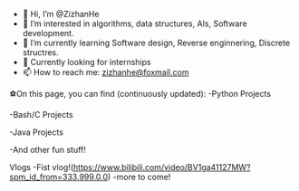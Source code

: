 - 👋 Hi, I’m @ZizhanHe
- 👀 I’m interested in algorithms, data structures, AIs, Software development.
- 🌱 I’m currently learning Software design, Reverse enginnering, Discrete structres.
- 👾 Currently looking for internships
- 📫 How to reach me: zizhanhe@foxmail.com


⚽️On this page, you can find (continuously updated):
  -Python Projects
  
  -Bash/C Projects
  
  -Java Projects
  
  -And other fun stuff!

 Vlogs
    -Fist vlog!(https://www.bilibili.com/video/BV1ga41127MW?spm_id_from=333.999.0.0)
    -more to come!
    
    
<!---
ZizhanHe/ZizhanHe is a ✨ special ✨ repository because its `README.md` (this file) appears on your GitHub profile.
You can click the Preview link to take a look at your changes.
--->
